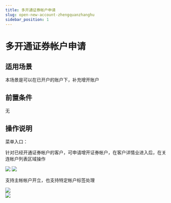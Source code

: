 ```yaml
---
title: 多开通证券帐户申请
slug: open-new-account-zhengquanzhanghu
sidebar_position: 1
---
```



# 多开通证券帐户申请

## 适用场景

本场景是可以在已开户的账户下，补充增开账户

## 前置条件

无

## 操作说明

 菜单入口：

针对已经开通证券帐户的客户，可申请增开证券帐户，在客户详情业进入后，在关连帐户列表区域操作

<img src="/assets/VBWbbocYVou6GgxLbRhcfeLdnqh.png"/>

<img src="/assets/WQS5baoUUojMbcx8jSNcKtkFnbh.png"/>

支持主帐帐户开立，也支持特定帐户标签处理

<div class="grid gap-3 grid-cols-2">
<div>
<img src="/assets/T5V7bsn4KoSZm9xZJRkc2qWWn2f.png"/>
</div>
<div>
<img src="/assets/JaXJbIFE0ooRjrxPvqCcxAzln4f.png"/>
</div>
</div>

